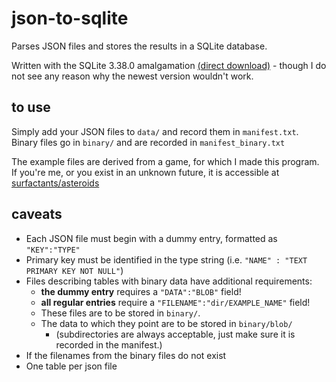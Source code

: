 # json-to-sqlite
Parses JSON files and stores the results in a SQLite database.

Written with the SQLite 3.38.0 amalgamation [(direct download)](https://www.sqlite.org/2022/sqlite-amalgamation-3380000.zip)  - though I do not see any reason why the newest version wouldn't work.

## to use

Simply add your JSON files to `data/` and record them in `manifest.txt`. Binary files go in `binary/` and are recorded in `manifest_binary.txt`

The example files are derived from a game, for which I made this program. If you're me, or you exist in an unknown future, it is accessible at [surfactants/asteroids](https://github.com/surfactants/asteroids)

## caveats

- Each JSON file must begin with a dummy entry, formatted as `"KEY":"TYPE"`
- Primary key must be identified in the type string (i.e. `"NAME" : "TEXT PRIMARY KEY NOT NULL"`)
- Files describing tables with binary data have additional requirements:
  - **the dummy entry** requires a `"DATA":"BLOB"` field!
  - **all regular entries** require a `"FILENAME":"dir/EXAMPLE_NAME"` field!
  - These files are to be stored in `binary/`.
  - The data to which they point are to be stored in `binary/blob/`
    - (subdirectories are always acceptable, just make sure it is recorded in the manifest.)
- If the filenames from the binary files do not exist
- One table per json file

